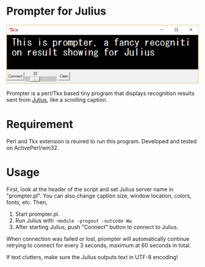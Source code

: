 # Prompter for Julius

![Screenshot](/screenshot.png)

Prompter is a perl/Tkx based tiny program that displays recognition results sent from [Julius](http://github.com/julius-speech/julius), like a scrolling caption.

# Requirement

Perl and Tkx extension is reuired to run this program.
Developed and tested on ActivePerl/win32.

# Usage

First, look at the header of the script and set Julius server name in "prompter.pl".
You can also change caption size, window location, colors, fonts, etc. 
Then,

1. Start prompter.pl.
2. Run Julius with `-module -progout -outcode Ww`.
3. After starting Julius, push "Connect" button to connect to Julius.

When connection was failed or lost, prompter will automatically continue retrying to connect for every 3 seconds, maximum at 60 seconds in total.

If text clutters, make sure the Julius outputs text in UTF-8 encoding!
  
